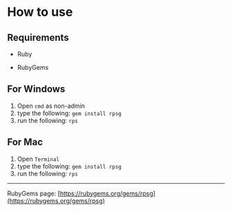 How to use
==========

## Requirements

+ Ruby
- RubyGems

For Windows
-----------

1. Open `cmd` as non-admin
2. type the following: `gem install rpsg`
3. run the following: `rps`

For Mac
-------

1. Open `Terminal`
2. type the following: `gem install rpsg`
3. run the following: `rps`

----

RubyGems page: [https://rubygems.org/gems/rpsg](https://rubygems.org/gems/rpsg)
